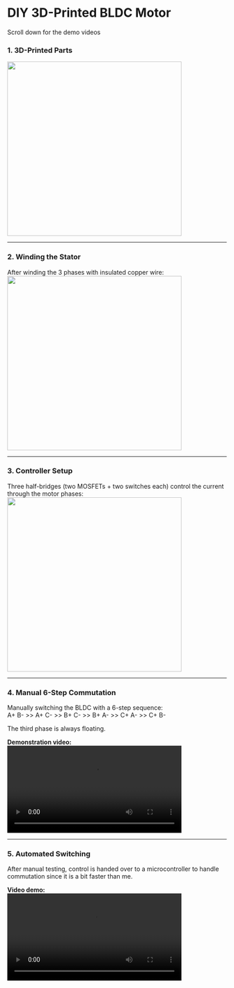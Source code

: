 # DIY 3D-Printed BLDC Motor

Scroll down for the demo videos

### 1. 3D-Printed Parts  
<img src="https://github.com/user-attachments/assets/6aaf33a3-73a0-4dd1-91ba-5e552e39bd1f" width="400">

---

### 2. Winding the Stator  
After winding the 3 phases with insulated copper wire:  
<img src="https://github.com/user-attachments/assets/6ff5c589-9ef0-4acd-8447-f76fcb8dbe27" width="400">

---

### 3. Controller Setup  
Three half-bridges (two MOSFETs + two switches each) control the current through the motor phases:  
<img src="https://github.com/user-attachments/assets/46c14680-b4f9-4bac-8be6-177d3579f620" width="400">

---

### 4. Manual 6-Step Commutation  
Manually switching the BLDC with a 6-step sequence:  
A+ B- >> A+ C- >> B+ C- >> B+ A- >> C+ A- >> C+ B-

The third phase is always floating.  

**Demonstration video:**  
<video src="https://github.com/user-attachments/assets/8ec74159-b880-4181-af10-d34e4422a3e5" width="400" controls></video>

---

### 5. Automated Switching  
After manual testing, control is handed over to a microcontroller to handle commutation since it is a bit faster than me.  

**Video demo:**  
<video src="https://github.com/user-attachments/assets/efec8cac-a067-41b0-9e34-fba383cbe5c5" width="400" controls></video>
